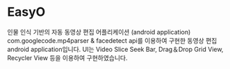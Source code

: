 # EasyO
인물 인식 기반의 자동 동영상 편집 어플리케이션 (android application)
com.googlecode.mp4parser & facedetect api를 이용하여 구현한 동영상 편집 android application입니다.
UI는 Video Slice Seek Bar, Drag＆Drop Grid View, Recycler View 등을 이용하여 구현하였습니다.

